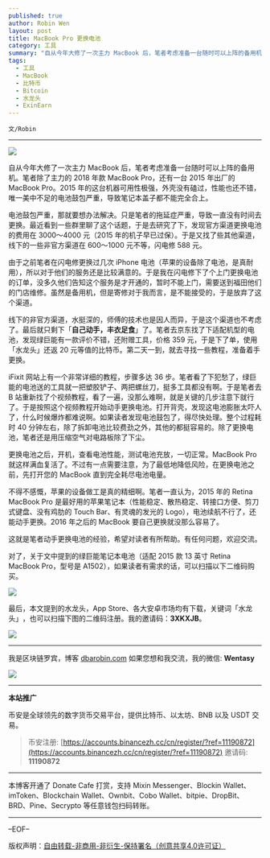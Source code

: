 ```yaml
---
published: true
author: Robin Wen
layout: post
title: MacBook Pro 更换电池
category: 工具
summary: "自从今年大修了一次主力 MacBook 后，笔者考虑准备一台随时可以上阵的备用机。笔者除了主力的 2018 年款 MacBook Pro，还有一台 2015 年出厂的 MacBook Pro。2015 年的这台机器可用性极强，外壳没有磕过，性能也还不错，唯一美中不足的电池鼓包严重，导致笔记本盖子都不能完全合上。不得不感慨，苹果的设备做工是真得精细啊。笔者一直认为，2015 年的 Retina MacBook Pro 是最好用的苹果笔记本（性能稳定、散热稳定、转接口方便、剪刀式键盘、没有鸡肋的 Touch Bar、有灵魂的发光的 Logo），电池续航不行了，还能动手更换。2016 年之后的 MacBook 要自己更换就没那么容易了。"
tags:
  - 工具
  - MacBook
  - 比特币
  - Bitcoin
  - 水龙头
  - ExinEarn
---
```


`文/Robin`

***

![](https://cdn.dbarobin.com/s0yv3o7.png)

自从今年大修了一次主力 MacBook 后，笔者考虑准备一台随时可以上阵的备用机。笔者除了主力的 2018 年款 MacBook Pro，还有一台 2015 年出厂的 MacBook Pro。2015 年的这台机器可用性极强，外壳没有磕过，性能也还不错，唯一美中不足的电池鼓包严重，导致笔记本盖子都不能完全合上。

电池鼓包严重，那就要想办法解决。只是笔者的拖延症严重，导致一直没有时间去更换。最近看到一些群里聊了这个话题，于是去研究了下，发现官方渠道更换电池的费用在 3000～4000 元（2015 年的机子早已过保）。于是又找了些其他渠道，线下的一些非官方渠道在 600～1000 元不等，闪电修 588 元。

由于之前笔者在闪电修更换过几次 iPhone 电池（苹果的设备除了电池，是真耐用），所以对于他们的服务还是比较满意的。于是我在闪电修下了个上门更换电池的订单，没多久他们告知这个服务是才开通的，暂时不能上门，需要送到福田他们的门店维修。虽然是备用机，但是寄修对于我而言，是不能接受的，于是放弃了这个渠道。

线下的非官方渠道，水挺深的，师傅的技术也是因人而异，于是这个渠道也不考虑了。最后就只剩下「**自己动手，丰衣足食**」了。笔者去京东找了下适配机型的电池，发现绿巨能有一款评价不错，还附赠工具，价格 359 元，于是下了单，使用「水龙头」还返 20 元等值的比特币。第二天一到，就去寻找一些教程，准备着手更换。

iFixit 网站上有一个非常详细的教程，步骤多达 36 步。笔者看了下犯愁了，绿巨能的电池送的工具就一把塑胶铲子、两把螺丝刀，挺多工具都没有啊。于是笔者去 B 站重新找了个视频教程，看了一遍，没那么难啊，就是关键的几步注意下就行了。于是按照这个视频教程开始动手更换电池。打开背壳，发现这电池膨胀太吓人了，什么时候爆炸都难说啊。如果读者发现电池鼓包了，得尽快处理。整个过程耗时 40 分钟左右，除了拆卸电池比较费劲之外，其他的都挺容易的。除了更换电池，笔者还是用压缩空气对电路板除了下尘。

更换电池之后，开机，查看电池性能，测试电池充放，一切正常。MacBook Pro 就这样满血复活了。不过有一点需要注意，为了最低地降低风险，在更换电池之前，先打开您的 MacBook 直到完全耗尽电池电量。

不得不感慨，苹果的设备做工是真的精细啊。笔者一直认为，2015 年的 Retina MacBook Pro 是最好用的苹果笔记本（性能稳定、散热稳定、转接口方便、剪刀式键盘、没有鸡肋的 Touch Bar、有灵魂的发光的 Logo），电池续航不行了，还能动手更换。2016 年之后的 MacBook 要自己更换就没那么容易了。

这就是笔者动手更换电池的经验，希望对读者有所帮助。有任何问题，欢迎交流。

对了，关于文中提到的绿巨能笔记本电池（适配 2015 款 13 英寸 Retina MacBook Pro，型号是 A1502），如果读者有需求的话，可以扫描以下二维码购买。

![](https://cdn.dbarobin.com/unbe9nq.jpg)

最后，本文提到的水龙头，App Store、各大安卓市场均有下载，关键词「水龙头」​，也可以扫描​下图的二维码注册。​我的邀请码：**3XKXJB**。​

![](https://cdn.dbarobin.com/kwdjijt.png)

***

我是区块链罗宾，博客 [dbarobin.com](https://dbarobin.com/)
如果您想和我交流，我的微信: **Wentasy**

![](https://cdn.dbarobin.com/v4yywe2.png)

***

**本站推广**

币安是全球领先的数字货币交易平台，提供比特币、以太坊、BNB 以及 USDT 交易。

> 币安注册: [https://accounts.binancezh.cc/cn/register/?ref=11190872](https://accounts.binancezh.cc/cn/register/?ref=11190872)
> 邀请码: **11190872**

***

本博客开通了 Donate Cafe 打赏，支持 Mixin Messenger、Blockin Wallet、imToken、Blockchain Wallet、Ownbit、Cobo Wallet、bitpie、DropBit、BRD、Pine、Secrypto 等任意钱包扫码转账。

<center>
    <div class="--donate-button"
         data-button-id="f8b9df0d-af9a-460d-8258-d3f435445075"
    ></div>
</center>

***

–EOF–

版权声明：[自由转载-非商用-非衍生-保持署名（创意共享4.0许可证）](http://creativecommons.org/licenses/by-nc-nd/4.0/deed.zh)